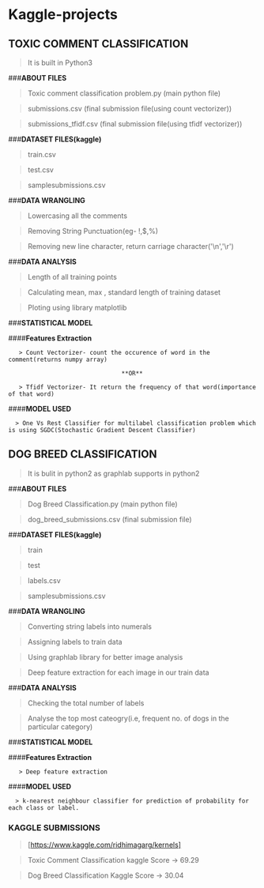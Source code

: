 # Kaggle-projects
## TOXIC COMMENT CLASSIFICATION

> It is built in Python3 

###**ABOUT FILES**

>Toxic comment classification problem.py (main python file)

>submissions.csv (final submission file(using count vectorizer))

>submissions_tfidf.csv (final submission file(using tfidf vectorizer))

###**DATASET FILES(kaggle)**

>train.csv
 
>test.csv

>samplesubmissions.csv

###**DATA WRANGLING**

>Lowercasing all the comments

>Removing String Punctuation(eg- !,$,%)

>Removing new line character, return carriage character('\n','\r')

###**DATA ANALYSIS**

>Length of all training points

>Calculating mean, max , standard length of training dataset

>Ploting using library matplotlib

###**STATISTICAL MODEL**

 ####**Features Extraction**
 
       > Count Vectorizer- count the occurence of word in the comment(returns numpy array)
       
                                    **OR**
                                    
       > Tfidf Vectorizer- It return the frequency of that word(importance of that word)
       
 ####**MODEL USED**
 
      > One Vs Rest Classifier for multilabel classification problem which is using SGDC(Stochastic Gradient Descent Classifier)
      
      
## DOG BREED CLASSIFICATION

>It is bulit in python2 as graphlab supports in python2

###**ABOUT FILES**

>Dog Breed Classification.py (main python file)

>dog_breed_submissions.csv (final submission file)

###**DATASET FILES(kaggle)**

>train
 
>test

>labels.csv

>samplesubmissions.csv

###**DATA WRANGLING**

>Converting string labels into numerals

>Assigning labels to train data

>Using graphlab library for better image analysis

>Deep feature extraction for each image in our train data

###**DATA ANALYSIS**

>Checking the total number of labels

>Analyse the top most cateogry(i.e, frequent no. of dogs in the particular category)

###**STATISTICAL MODEL**

 ####**Features Extraction**
 
       > Deep feature extraction
       
 ####**MODEL USED**
 
      > k-nearest neighbour classifier for prediction of probability for each class or label.
         
### KAGGLE SUBMISSIONS

> [https://www.kaggle.com/ridhimagarg/kernels]

> Toxic Comment Classification kaggle Score -> 69.29

> Dog Breed Classification Kaggle Score -> 30.04
